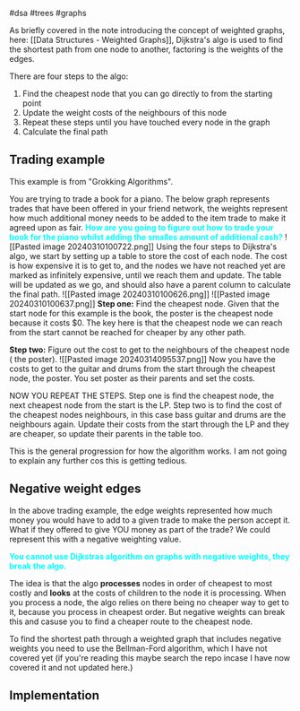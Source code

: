 #dsa #trees #graphs 

As briefly covered in the note introducing the concept of weighted graphs, here: [[Data Structures - Weighted Graphs]], Dijkstra's algo is used to find the shortest path from one node to another, factoring is the weights of the edges.

There are four steps to the algo:
1. Find the cheapest node that you can go directly to from the starting point
2. Update the weight costs of the neighbours of this node
3. Repeat these steps until you have touched every node in the graph
4. Calculate the final path

## Trading example
This example is from "Grokking Algorithms". 

You are trying to trade a book for a piano. The below graph represents trades that have been offered in your friend network, the weights represent how much additional money  needs to be added to the item trade to make it agreed upon as fair. <span style="color: cyan; font-weight: bold;">How are you going to figure out how to trade your book for the piano whilst adding the smalles amount of additional cash?</span>
![[Pasted image 20240310100722.png]]
Using the four steps to Dijkstra's algo, we start by setting up a table to store the cost of each node. The cost is how expensive it is to get to, and the nodes we have not reached yet are marked as infinitely expensive, until we reach them and update. The table will be updated as we go, and should also have a parent column to calculate the final path.
![[Pasted image 20240310100626.png]]
![[Pasted image 20240310100637.png]]
**Step one:** Find the cheapest node. Given that the start node for this example is the book, the poster is the cheapest node because it costs $0. The key here is that the cheapest node we can reach from the start cannot be reached for cheaper by any other path.

**Step two:** Figure out the cost to get to the neighbours of the cheapest node ( the poster).
![[Pasted image 20240314095537.png]]
Now you have the costs to get to the guitar and drums from the start through the cheapest node, the poster. You set poster as their parents and set the costs. 

NOW YOU REPEAT THE STEPS. Step one is find the cheapest node, the next cheapest node from the start is the LP. Step two is to find the cost of the cheapest nodes neighbours, in this case bass guitar and drums are the neighbours again. Update their costs from the start through the LP and they are cheaper, so update their parents in the table too. 

This is the general progression for how the algorithm works. I am not going to explain any further cos this is getting tedious.

## Negative weight edges
In the above trading example, the edge weights represented how much money you would have to add to a given trade to make the person accept it. What if they offered to give YOU money as part of the trade? We could represent this with a negative weighting value. 

<span style="color: cyan; font-weight: bold;">You cannot use Dijkstras algorithm on graphs with negative weights, they break the algo.</span>

The idea is that the algo **processes** nodes in order of cheapest to most costly and **looks** at the costs of children to the node it is processing. When you process a node, the algo relies on there being no cheaper way to get to it, because you process in cheapest order. But negative weights can break this and casuse you to find a cheaper route to the cheapest node. 

To find the shortest path through a weighted graph that includes negative weights you need to use the Bellman-Ford algorithm, which I have not covered yet (if you're reading this maybe search the repo incase I have now covered it and not updated here.)

## Implementation
